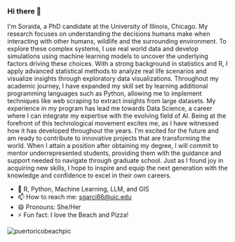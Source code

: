 ### Hi there 👋

I'm Soraida, a PhD candidate at the University of Illinois, Chicago. My research focuses on understanding the decisions humans make when interacting with other humans, wildlife and the surrounding environment. To explore these complex systems, I use real world data and develop simulations using machine learning models to uncover the underlying factors driving these choices. With a strong background in statistics and R, I apply advanced statistical methods to analyze real life scenarios and visualize insights through exploratory data visualizations. Throughout my academic journey, I have expanded my skill set by learning additional programming languages such as Python, allowing me to implement techniques like web scraping to extract insights from large datasets. My experience in my program has lead me towards Data Science, a career where I can integrate my expertise with the evolving field of AI. Being at the forefront of this technological movement excites me, as I have witnessed how it has developed throughout the years. I'm excited for the future and am ready to contribute to innovative projects that are transforming the world. When I attain a position after obtaining my degree, I will commit to mentor underrepresented students, providing them with the guidance and support needed to navigate through graduate school. Just as I found joy in acquiring new skills, I hope to inspire and equip the next generation with the knowledge and confidence to excel in their own careers.


- 🌱 R, Python, Machine Learning, LLM, and GIS
- 📫 How to reach me: sgarci86@uic.edu
- 😄 Pronouns: She/Her
- ⚡ Fun fact: I love the Beach and Pizza!

![puertoricobeachpic](https://github.com/Sgarci86/Sgarci86/assets/146035338/114cc025-3ee4-4665-8bb9-b7d6b051c103)
